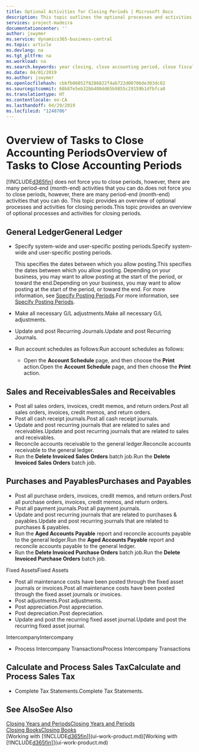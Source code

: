 ```yaml
---
title: Optional Activities for Closing Periods | Microsoft Docs
description: This topic outlines the optional processes and activities for closing accounting periods in Business Central.
services: project-madeira
documentationcenter: ''
author: jswymer
ms.service: dynamics365-business-central
ms.topic: article
ms.devlang: na
ms.tgt_pltfrm: na
ms.workload: na
ms.search.keywords: year closing, close accounting period, close fiscal year, aging, creditor payments, vendor payments
ms.date: 04/01/2019
ms.author: jswymer
ms.openlocfilehash: cbbfb06052f8286822f4ab722d00706de303dc02
ms.sourcegitcommit: 60b87e5eb32bb408dd65b9855c29159b1dfbfca8
ms.translationtype: HT
ms.contentlocale: en-CA
ms.lasthandoff: 04/29/2019
ms.locfileid: "1248706"
---
```

# <a name="overview-of-tasks-to-close-accounting-periods"></a><span data-ttu-id="fa490-103">Overview of Tasks to Close Accounting Periods</span><span class="sxs-lookup"><span data-stu-id="fa490-103">Overview of Tasks to Close Accounting Periods</span></span>
[!INCLUDE[d365fin](includes/d365fin_md.md)] <span data-ttu-id="fa490-104">does not force you to close periods, however, there are many period-end (month-end) activities that you can do.</span><span class="sxs-lookup"><span data-stu-id="fa490-104">does not force you to close periods, however, there are many period-end (month-end) activities that you can do.</span></span> <span data-ttu-id="fa490-105">This topic provides an overview of optional processes and activities for closing periods.</span><span class="sxs-lookup"><span data-stu-id="fa490-105">This topic provides an overview of optional processes and activities for closing periods.</span></span>  

## <a name="general-ledger"></a><span data-ttu-id="fa490-106">General Ledger</span><span class="sxs-lookup"><span data-stu-id="fa490-106">General Ledger</span></span>
* <span data-ttu-id="fa490-107">Specify system-wide and user-specific posting periods.</span><span class="sxs-lookup"><span data-stu-id="fa490-107">Specify system-wide and user-specific posting periods.</span></span>  

    <span data-ttu-id="fa490-108">This specifies the dates between which you allow posting.</span><span class="sxs-lookup"><span data-stu-id="fa490-108">This specifies the dates between which you allow posting.</span></span> <span data-ttu-id="fa490-109">Depending on your business, you may want to allow posting at the start of the period, or toward the end.</span><span class="sxs-lookup"><span data-stu-id="fa490-109">Depending on your business, you may want to allow posting at the start of the period, or toward the end.</span></span> <span data-ttu-id="fa490-110">For more information, see [Specify Posting Periods](finance-how-specify-posting-periods.md).</span><span class="sxs-lookup"><span data-stu-id="fa490-110">For more information, see [Specify Posting Periods](finance-how-specify-posting-periods.md).</span></span>  
* <span data-ttu-id="fa490-111">Make all necessary G/L adjustments.</span><span class="sxs-lookup"><span data-stu-id="fa490-111">Make all necessary G/L adjustments.</span></span>  
* <span data-ttu-id="fa490-112">Update and post Recurring Journals.</span><span class="sxs-lookup"><span data-stu-id="fa490-112">Update and post Recurring Journals.</span></span>  
  <!--* Process Consolidations-->
* <span data-ttu-id="fa490-113">Run account schedules as follows:</span><span class="sxs-lookup"><span data-stu-id="fa490-113">Run account schedules as follows:</span></span>  
  * <span data-ttu-id="fa490-114">Open the **Account Schedule** page, and then choose the **Print** action.</span><span class="sxs-lookup"><span data-stu-id="fa490-114">Open the **Account Schedule** page, and then choose the **Print** action.</span></span>  

## <a name="sales-and-receivables"></a><span data-ttu-id="fa490-115">Sales and Receivables</span><span class="sxs-lookup"><span data-stu-id="fa490-115">Sales and Receivables</span></span>
* <span data-ttu-id="fa490-116">Post all sales orders, invoices, credit memos, and return orders.</span><span class="sxs-lookup"><span data-stu-id="fa490-116">Post all sales orders, invoices, credit memos, and return orders.</span></span>  
* <span data-ttu-id="fa490-117">Post all cash receipt journals.</span><span class="sxs-lookup"><span data-stu-id="fa490-117">Post all cash receipt journals.</span></span>  
* <span data-ttu-id="fa490-118">Update and post recurring journals that are related to sales and receivables.</span><span class="sxs-lookup"><span data-stu-id="fa490-118">Update and post recurring journals that are related to sales and receivables.</span></span>  
* <span data-ttu-id="fa490-119">Reconcile accounts receivable to the general ledger.</span><span class="sxs-lookup"><span data-stu-id="fa490-119">Reconcile accounts receivable to the general ledger.</span></span>  
* <span data-ttu-id="fa490-120">Run the **Delete Invoiced Sales Orders** batch job.</span><span class="sxs-lookup"><span data-stu-id="fa490-120">Run the **Delete Invoiced Sales Orders** batch job.</span></span>  

## <a name="purchases-and-payables"></a><span data-ttu-id="fa490-121">Purchases and Payables</span><span class="sxs-lookup"><span data-stu-id="fa490-121">Purchases and Payables</span></span>
* <span data-ttu-id="fa490-122">Post all purchase orders, invoices, credit memos, and return orders.</span><span class="sxs-lookup"><span data-stu-id="fa490-122">Post all purchase orders, invoices, credit memos, and return orders.</span></span>  
* <span data-ttu-id="fa490-123">Post all payment journals.</span><span class="sxs-lookup"><span data-stu-id="fa490-123">Post all payment journals.</span></span>  
* <span data-ttu-id="fa490-124">Update and post recurring journals that are related to purchases & payables.</span><span class="sxs-lookup"><span data-stu-id="fa490-124">Update and post recurring journals that are related to purchases & payables.</span></span>  
* <span data-ttu-id="fa490-125">Run the **Aged Accounts Payable** report and reconcile accounts payable to the general ledger.</span><span class="sxs-lookup"><span data-stu-id="fa490-125">Run the **Aged Accounts Payable** report and reconcile accounts payable to the general ledger.</span></span>  
* <span data-ttu-id="fa490-126">Run the **Delete Invoiced Purchase Orders** batch job.</span><span class="sxs-lookup"><span data-stu-id="fa490-126">Run the **Delete Invoiced Purchase Orders** batch job.</span></span>  

<span data-ttu-id="fa490-127">Fixed Assets</span><span class="sxs-lookup"><span data-stu-id="fa490-127">Fixed Assets</span></span>
* <span data-ttu-id="fa490-128">Post all maintenance costs have been posted through the fixed asset journals or invoices.</span><span class="sxs-lookup"><span data-stu-id="fa490-128">Post all maintenance costs have been posted through the fixed asset journals or invoices.</span></span>
* <span data-ttu-id="fa490-129">Post adjustments.</span><span class="sxs-lookup"><span data-stu-id="fa490-129">Post adjustments.</span></span>
* <span data-ttu-id="fa490-130">Post appreciation.</span><span class="sxs-lookup"><span data-stu-id="fa490-130">Post appreciation.</span></span>
* <span data-ttu-id="fa490-131">Post depreciation.</span><span class="sxs-lookup"><span data-stu-id="fa490-131">Post depreciation.</span></span>
* <span data-ttu-id="fa490-132">Update and post the recurring fixed asset journal.</span><span class="sxs-lookup"><span data-stu-id="fa490-132">Update and post the recurring fixed asset journal.</span></span>

<span data-ttu-id="fa490-133">Intercompany</span><span class="sxs-lookup"><span data-stu-id="fa490-133">Intercompany</span></span>
* <span data-ttu-id="fa490-134">Process Intercompany Transactions</span><span class="sxs-lookup"><span data-stu-id="fa490-134">Process Intercompany Transactions</span></span>

## <a name="calculate-and-process-sales-tax"></a><span data-ttu-id="fa490-135">Calculate and Process Sales Tax</span><span class="sxs-lookup"><span data-stu-id="fa490-135">Calculate and Process Sales Tax</span></span>
* <span data-ttu-id="fa490-136">Complete Tax Statements.</span><span class="sxs-lookup"><span data-stu-id="fa490-136">Complete Tax Statements.</span></span>  

## <a name="see-also"></a><span data-ttu-id="fa490-137">See Also</span><span class="sxs-lookup"><span data-stu-id="fa490-137">See Also</span></span>
[<span data-ttu-id="fa490-138">Closing Years and Periods</span><span class="sxs-lookup"><span data-stu-id="fa490-138">Closing Years and Periods</span></span>](year-close-years-periods.md)  
[<span data-ttu-id="fa490-139">Closing Books</span><span class="sxs-lookup"><span data-stu-id="fa490-139">Closing Books</span></span>](year-close-books.md)  
<span data-ttu-id="fa490-140">[Working with [!INCLUDE[d365fin](includes/d365fin_md.md)]](ui-work-product.md)</span><span class="sxs-lookup"><span data-stu-id="fa490-140">[Working with [!INCLUDE[d365fin](includes/d365fin_md.md)]](ui-work-product.md)</span></span>
